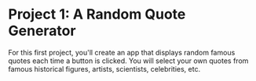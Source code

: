 # Project 1: A Random Quote Generator
 For this first project, you'll create an app that displays random famous quotes each time a button is clicked. You will select your own quotes from famous historical figures, artists, scientists, celebrities, etc.

